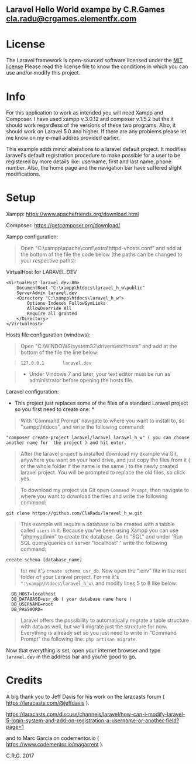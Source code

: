 ##   Laravel Hello World exampe by C.R.Games <cla.radu@crgames.elementfx.com>

# License
The Laravel framework is open-sourced software licensed under the [MIT license](http://opensource.org/licenses/MIT)
Please read the license file to know the conditions in which you can use and/or modify this project.

# Info
   For this application to work as intended you will need Xampp and Composer.
I have used xampp v.3.0.12 and composer v.1.5.2 but the it should work regardless of 
the versions of these two programs. Also, it should work on Laravel 5.0 and higher.
If there are any problems please let me know on my e-mail addres provided earlier.
   
   This example adds minor alterations to a laravel default project. It modifies 
laravel's default registration procedure to make possible for a user to be registered by 
more details like: username, first and last name, phone number. Also, the home page and 
the navigation bar have suffered slight modifications.

# Setup
Xampp: https://www.apachefriends.org/download.html

Composer: https://getcomposer.org/download/

  Xampp configuration:
  
  > Open "C:\xampp\apache\conf\extra\httpd-vhosts.conf" and add at the bottom of the file the 
  code below (the paths can be changed to your respective paths):

  VirtualHost for LARAVEL.DEV
  ```
  <VirtualHost laravel.dev:80>
      DocumentRoot "C:\xampp\htdocs\laravel_h_w\public"
      ServerAdmin laravel.dev
      <Directory "C:\xampp\htdocs\laravel_h_w">
          Options Indexes FollowSymLinks
          AllowOverride All
          Require all granted
      </Directory>
  </VirtualHost>
  ```
  
  Hosts file configuration (windows):
  
  > Open "C:\WINDOWS\system32\drivers\etc\hosts" and add at the bottom of the file the 
  line below:
  
  > `127.0.0.1       laravel.dev`
  
  > * Under Vindows 7 and later, your text editor must be run as administrator before opening
  the hosts file.
  
  Laravel configuration:
  
  * This project just replaces some of the files of a standard Laravel project so you first 
  need to create one: *
  
  > With 'Command Prompt' navigate to where you want to install to, so "xampp\htdocs\", and write 
  the following command:
  
  `"composer create-project laravel/laravel laravel_h_w" ( you can choose another name for 
  the project ) and hit enter.`

  > After the laravel project is installed download my example via Git, anywhere you want on your 
  hard drive, and just copy the files from it ( or the whole folder if the name is the same ) to 
  the newly created laravel project. You will be prompted to replace the old files, so click yes.
  
  > To download my project via Git open `Command Prompt`, then navigate to where you want to 
  download the files and write the following command:
    
  `git clone https://github.com/ClaRadu/laravel_h_w.git`
	
  > This example will require a database to be created with a tabble called `users` in it.
  Because you've been using Xampp you can use "phpmyadmin" to create the database.
  Go to "SQL" and under 'Run SQL query/queries on server "localhost":' write the following command:
  
  `create schema [database_name]`
  
  > for me it's `create schema usr_db`. Now open the ".env" file in the root folder of your 
  Laravel project. For me it's `":\xampp\htdocs\laravel_h_w\` and modify lines 5 to 8 like below:
  ```
    DB_HOST=localhost
    DB_DATABASE=usr_db ( your database name here )
    DB_USERNAME=root
    DB_PASSWORD=
  ```
  
  > Laravel offers the possibility to automatically migrate a table structure with data as well,
  but we'll migrate just the structure for now. Everything is allready set so you just need to 
  write in "Command Prompt" the following line: `php artisan migrate`.
  
Now that everything is set, open your internet browser and type `laravel.dev` in the address 
bar and you're good to go.

# Credits

A big thank you to Jeff Davis for his work on the laracasts forum (
https://laracasts.com/@jeffdavis ).

https://laracasts.com/discuss/channels/laravel/how-can-i-modify-laravel-5-login-system-and-add-on-registration-a-username-or-another-field?page=1

and to Marc Garcia on codementor.io (
https://www.codementor.io/magarrent ).

C.R.G. 2017
